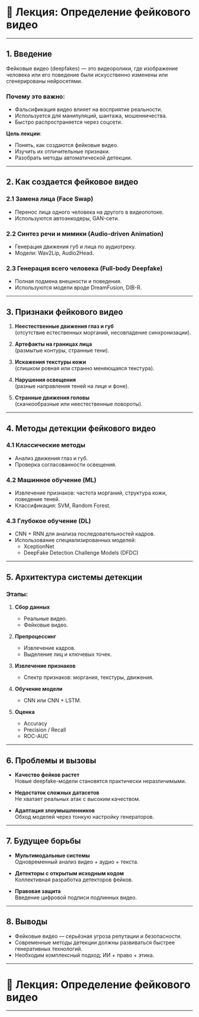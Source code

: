 # 🎥 Лекция: Определение фейкового видео

---

## 1. Введение

Фейковые видео (deepfakes) — это видеоролики, где изображение человека или его поведение были искусственно изменены или сгенерированы нейросетями.

### Почему это важно:
- Фальсификация видео влияет на восприятие реальности.
- Используется для манипуляций, шантажа, мошенничества.
- Быстро распространяется через соцсети.

**Цель лекции**:
- Понять, как создаются фейковые видео.
- Изучить их отличительные признаки.
- Разобрать методы автоматической детекции.

---

## 2. Как создается фейковое видео

### 2.1 Замена лица (Face Swap)

- Перенос лица одного человека на другого в видеопотоке.
- Используются автоэнкодеры, GAN-сети.

### 2.2 Синтез речи и мимики (Audio-driven Animation)

- Генерация движения губ и лица по аудиотреку.
- Модели: Wav2Lip, Audio2Head.

### 2.3 Генерация всего человека (Full-body Deepfake)

- Полная подмена внешности и поведения.
- Используются модели вроде DreamFusion, DIB-R.

---

## 3. Признаки фейкового видео

1. **Неестественные движения глаз и губ**  
   (отсутствие естественных морганий, несовпадение синхронизации).

2. **Артефакты на границах лица**  
   (размытые контуры, странные тени).

3. **Искажения текстуры кожи**  
   (слишком ровная или странно меняющаяся текстура).

4. **Нарушения освещения**  
   (разные направления теней на лице и фоне).

5. **Странные движения головы**  
   (скачкообразные или неестественные повороты).

---

## 4. Методы детекции фейкового видео

### 4.1 Классические методы

- Анализ движения глаз и губ.
- Проверка согласованности освещения.

### 4.2 Машинное обучение (ML)

- Извлечение признаков: частота морганий, структура кожи, поведение теней.
- Классификация: SVM, Random Forest.

### 4.3 Глубокое обучение (DL)

- CNN + RNN для анализа последовательностей кадров.
- Использование специализированных моделей:
  - XceptionNet
  - DeepFake Detection Challenge Models (DFDC)

---

## 5. Архитектура системы детекции

### Этапы:

1. **Сбор данных**
   - Реальные видео.
   - Фейковые видео.

2. **Препроцессинг**
   - Извлечение кадров.
   - Выделение лиц и ключевых точек.

3. **Извлечение признаков**
   - Спектр признаков: моргания, текстуры, движения.

4. **Обучение модели**
   - CNN или CNN + LSTM.

5. **Оценка**
   - Accuracy
   - Precision / Recall
   - ROC-AUC

---

## 6. Проблемы и вызовы

- **Качество фейков растет**  
  Новые deepfake-модели становятся практически неразличимыми.

- **Недостаток сложных датасетов**  
  Не хватает реальных атак с высоким качеством.

- **Адаптация злоумышленников**  
  Обход моделей через тонкую настройку генераторов.

---

## 7. Будущее борьбы

- **Мультимодальные системы**  
  Одновременный анализ видео + аудио + текста.

- **Детекторы с открытым исходным кодом**  
  Коллективная разработка детекторов фейков.

- **Правовая защита**  
  Введение цифровой подписи подлинных видео.

---

## 8. Выводы

- Фейковые видео — серьёзная угроза репутации и безопасности.
- Современные методы детекции должны развиваться быстрее генеративных технологий.
- Необходим комплексный подход: ИИ + право + этика.

---
# 🎥 Лекция: Определение фейкового видео

---